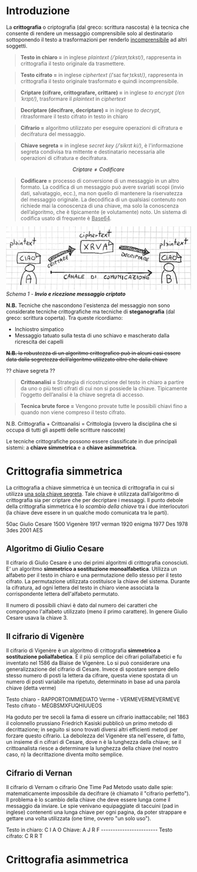 # Introduzione 
La **crittografia** o criptografia (dal greco: scrittura nascosta) è la tecnica che consente di rendere un messaggio comprensibile solo al destinatario sottoponendo il testo a trasformazioni per renderlo <u>incomprensibile</u> ad altri soggetti. 

> **Testo in chiaro =** in inglese *plaintext (/ˈpleɪnˌtɛkst/)*, rappresenta in crittografia il testo originale da trasmettere.

> **Testo cifrato =** in inglese *ciphertext (*/ˈsaɪ fərˌtɛkst/*)*, rappresenta in crittografia il testo originale trasformato e quindi incomprensibile.

> **Criptare (cifrare, crittografare, crittare) =** in inglese *to encrypt (/ɛnˈkrɪpt/)*, trasformare il *plaintext* in *ciphertext*

> **Decriptare (decifrare, decriptare) =** in inglese *to decrypt*, ritrasformare il testo cifrato in testo in chiaro 

> **Cifrario =** algoritmo utilizzato per eseguire operazioni di cifratura e decifratura del messaggio.

> **Chiave segreta =** in inglese *secret key (/ˈsikrɪt ki/)*, è l'informazione segreta condivisa tra mittente e destinatario necessaria alle operazioni di cifratura e decifratura.

$$
Criptare \ne Codificare
$$

> **Codificare =** processo di conversione di un messaggio in un altro formato.  La codifica di un messaggio può avere svariati scopi (invio dati, salvataggio, ecc.), ma non quello di mantenere la riservatezza del messaggio originale.
> La decodifica di un qualsiasi contenuto non richiede mai la conoscenza di una chiave, ma solo la conoscenza dell’algoritmo, che è tipicamente (e volutamente) noto. Un sistema di codifica usato di frequente è <u>Base64</u>. 



![](images/crittografia-10.jpg)
*Schema 1 - **Invio e ricezione messaggio criptato***



**N.B.** Tecniche che nascondono l'esistenza del messaggio non sono considerate tecniche crittografiche ma tecniche di **steganografia** (dal greco: scrittura coperta). Tra queste ricordiamo:

- Inchiostro simpatico
- Messaggio tatuato sulla testa di uno schiavo e mascherato dalla ricrescita dei capelli



~~**N.B.** la robustezza di un algoritmo crittografico può in alcuni casi essere data dalla segretezza dell’algoritmo utilizzato oltre che dalla chiave~~

?? chiave segreta ??

> **Crittoanalisi =** Strategia di ricostruzione del testo in chiaro a partire da uno o più testi cifrati di cui non si possiede la chiave. Tipicamente l’oggetto dell’analisi è la chiave segreta di accesso.

> **Tecnica brute force =** Vengono provate tutte le possibili chiavi fino a quando non viene compreso il testo cifrato.

N.B. Crittografia + Crittoanalisi = Crittologia (ovvero la disciplina che si occupa di tutti gli aspetti delle scritture nascoste)

Le tecniche crittografiche possono essere classificate in due principali sistemi: a **chiave simmetrica** e a **chiave asimmetrica**.

# Crittografia simmetrica
La crittografia a chiave simmetrica è un tecnica di crittografia in cui si utilizza <u>una sola chiave segreta</u>. Tale chiave è utilizzata dall’algoritmo di crittografia sia per criptare che per decriptare i messaggi. 
Il punto debole della crittografia simmetrica è  lo _scambio della chiave_ tra i due interlocutori (la chiave deve essere in un qualche modo comunicata tra le parti).

50ac Giulio Cesare
1500 Vigenère
1917 verman 
1920 enigma
1977 Des
1978 3des
2001 AES


## Algoritmo di Giulio Cesare 
Il cifrario di Giulio Cesare è uno dei primi algoritmi di crittografia conosciuti. E’ un algoritmo **simmetrico a sostituzione monoalfabetica**. Utilizza un alfabeto per il testo in chiaro e una permutazione dello stesso per il testo cifrato. La permutazione utilizzata costituisce la chiave del sistema. Durante la cifratura, ad ogni lettera del testo in chiaro viene associata la corrispondente lettera dell'alfabeto permutato. 

Il numero di possibili chiavi è dato dal numero dei caratteri che compongono l'alfabeto utilizzato (meno il primo carattere). In genere Giulio Cesare usava la chiave 3.

## Il cifrario di Vigenère
Il cifrario di Vigenère è un algoritmo di crittografia **simmetrico a sostituzione polialfabetica**. É il più semplice dei cifrari polialfabetici e fu inventato nel 1586 da  Blaise de Vigenère. Lo si può considerare una generalizzazione del cifrario di Cesare. Invece di spostare sempre dello stesso numero di posti la lettera da cifrare, questa viene spostata di un numero di posti variabile ma ripetuto, determinato in base ad una parola chiave (detta verme)

Testo chiaro  - RAPPORTOIMMEDIATO
Verme         - VERMEVERMEVERMEVE
Testo cifrato - MEGBSMXFUQHIUUEOS

Ha goduto per tre secoli la fama di essere un cifrario inattaccabile; nel 1863 il colonnello prussiano Friedrich Kasiski pubblicò un primo metodo di decrittazione; in seguito si sono trovati diversi altri efficienti metodi per forzare questo cifrario. La debolezza del Vigenère sta nell'essere, di fatto, un insieme di n cifrari di Cesare, dove n è la lunghezza della chiave; se il crittoanalista riesce a determinare la lunghezza della chiave (nel nostro caso, n) la decrittazione diventa molto semplice.

## Cifrario di Vernan
Il cifrario di Vernam o cifrario One Time Pad
Metodo usato dalle spie: matematicamente impossibile da decifrare (è chiamato il "cifrario perfetto"). Il problema è lo scambio della chiave che deve essere lunga come il messaggio da inviare.
Le spie venivano equipaggiate di taccuini (pad in inglese) contenenti una lunga chiave per ogni pagina, da poter strappare e gettare una volta utilizzata (one time, ovvero "un solo uso"). 

Testo in chiaro: C I A O
Chiave:          A J R F
\------------------------
Testo cifrato:   C R R T

# Crittografia asimmetrica


